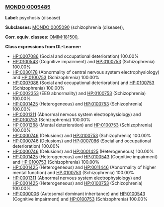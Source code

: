 
### [MONDO:0005485](http://purl.obolibrary.org/obo/MONDO_0005485)
**Label:** psychosis (disease)

**Subclasses:** [MONDO:0005090](http://purl.obolibrary.org/obo/MONDO_0005090) (schizophrenia (disease)), 

**Corr. equiv. classes:** [OMIM:181500](http://purl.obolibrary.org/obo/OMIM_181500), 

**Class expressions from DL-Learner:**

- [HP:0007086](http://purl.obolibrary.org/obo/HP_0007086) (Social and occupational deterioration) 100.00%
- [HP:0100543](http://purl.obolibrary.org/obo/HP_0100543) (Cognitive impairment) and [HP:0100753](http://purl.obolibrary.org/obo/HP_0100753) (Schizophrenia) 100.00%
- [HP:0030178](http://purl.obolibrary.org/obo/HP_0030178) (Abnormality of central nervous system electrophysiology) and [HP:0100753](http://purl.obolibrary.org/obo/HP_0100753) (Schizophrenia) 100.00%
- [HP:0007086](http://purl.obolibrary.org/obo/HP_0007086) (Social and occupational deterioration) and [HP:0100753](http://purl.obolibrary.org/obo/HP_0100753) (Schizophrenia) 100.00%
- [HP:0002353](http://purl.obolibrary.org/obo/HP_0002353) (EEG abnormality) and [HP:0100753](http://purl.obolibrary.org/obo/HP_0100753) (Schizophrenia) 100.00%
- [HP:0001425](http://purl.obolibrary.org/obo/HP_0001425) (Heterogeneous) and [HP:0100753](http://purl.obolibrary.org/obo/HP_0100753) (Schizophrenia) 100.00%
- [HP:0001311](http://purl.obolibrary.org/obo/HP_0001311) (Abnormal nervous system electrophysiology) and [HP:0100753](http://purl.obolibrary.org/obo/HP_0100753) (Schizophrenia) 100.00%
- [HP:0001268](http://purl.obolibrary.org/obo/HP_0001268) (Mental deterioration) and [HP:0100753](http://purl.obolibrary.org/obo/HP_0100753) (Schizophrenia) 100.00%
- [HP:0000746](http://purl.obolibrary.org/obo/HP_0000746) (Delusions) and [HP:0100753](http://purl.obolibrary.org/obo/HP_0100753) (Schizophrenia) 100.00%
- [HP:0000746](http://purl.obolibrary.org/obo/HP_0000746) (Delusions) and [HP:0007086](http://purl.obolibrary.org/obo/HP_0007086) (Social and occupational deterioration) 100.00%
- [HP:0000746](http://purl.obolibrary.org/obo/HP_0000746) (Delusions) and [HP:0001425](http://purl.obolibrary.org/obo/HP_0001425) (Heterogeneous) 100.00%
- [HP:0001425](http://purl.obolibrary.org/obo/HP_0001425) (Heterogeneous) and [HP:0100543](http://purl.obolibrary.org/obo/HP_0100543) (Cognitive impairment) and [HP:0100753](http://purl.obolibrary.org/obo/HP_0100753) (Schizophrenia) 100.00%
- [HP:0001425](http://purl.obolibrary.org/obo/HP_0001425) (Heterogeneous) and [HP:0011446](http://purl.obolibrary.org/obo/HP_0011446) (Abnormality of higher mental function) and [HP:0100753](http://purl.obolibrary.org/obo/HP_0100753) (Schizophrenia) 100.00%
- [HP:0001311](http://purl.obolibrary.org/obo/HP_0001311) (Abnormal nervous system electrophysiology) and [HP:0001425](http://purl.obolibrary.org/obo/HP_0001425) (Heterogeneous) and [HP:0100753](http://purl.obolibrary.org/obo/HP_0100753) (Schizophrenia) 100.00%
- [HP:0000006](http://purl.obolibrary.org/obo/HP_0000006) (Autosomal dominant inheritance) and [HP:0100543](http://purl.obolibrary.org/obo/HP_0100543) (Cognitive impairment) and [HP:0100753](http://purl.obolibrary.org/obo/HP_0100753) (Schizophrenia) 100.00%



